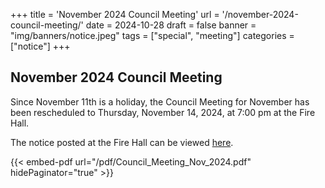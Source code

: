 +++
title = 'November 2024 Council Meeting'
url = '/november-2024-council-meeting/'
date = 2024-10-28
draft = false
banner = "img/banners/notice.jpeg"
tags = ["special", "meeting"]
categories = ["notice"]
+++
## November 2024 Council Meeting ##

Since November 11th is a holiday, the Council Meeting for November has been rescheduled to Thursday, November 14, 2024, at 7:00 pm at the Fire Hall.

The notice posted at the Fire Hall can be viewed [here](/pdf/Council_Meeting_Nov_2024.pdf).

{{< embed-pdf url="/pdf/Council_Meeting_Nov_2024.pdf" hidePaginator="true" >}}
